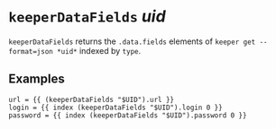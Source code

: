 # `keeperDataFields` *uid*

`keeperDataFields` returns the `.data.fields` elements of `keeper get
--format=json *uid*` indexed by `type`.

## Examples

```text
url = {{ (keeperDataFields "$UID").url }}
login = {{ index (keeperDataFields "$UID").login 0 }}
password = {{ index (keeperDataFields "$UID").password 0 }}
```
